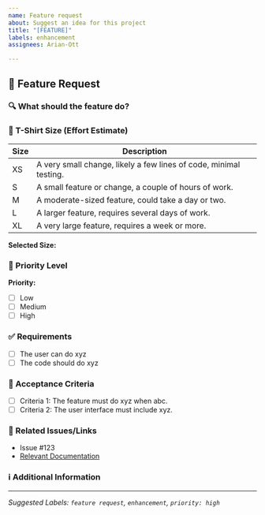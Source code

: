 ```yaml
---
name: Feature request
about: Suggest an idea for this project
title: "[FEATURE]"
labels: enhancement
assignees: Arian-Ott

---
```


## 🚀 Feature Request

### **🔍 What should the feature do?**
<!-- Please describe the feature you'd like to see implemented. Be as detailed as possible. -->

### **📏 T-Shirt Size (Effort Estimate)**
<!-- Please select the estimated effort required to implement this feature using the T-Shirt sizing method. -->

| Size | Description                                                         |
|------|---------------------------------------------------------------------|
| XS   | A very small change, likely a few lines of code, minimal testing.   |
| S    | A small feature or change, a couple of hours of work.               |
| M    | A moderate-sized feature, could take a day or two.                  |
| L    | A larger feature, requires several days of work.                    |
| XL   | A very large feature, requires a week or more.                      |

**Selected Size:**
<!-- Replace with your selected T-Shirt size (XS, S, M, L, XL) -->

### **🚦 Priority Level**
<!-- How important is this feature? Choose from Low, Medium, High. -->
**Priority:**
- [ ] Low
- [ ] Medium
- [ ] High

### **✅ Requirements**
<!-- List the requirements for this feature. Each requirement should be a clear, concise, actionable item. -->

- [ ] The user can do xyz
- [ ] The code should do xyz

### **📝 Acceptance Criteria**
<!-- Define the conditions that must be met for this feature to be considered complete. -->

- [ ] Criteria 1: The feature must do xyz when abc.
- [ ] Criteria 2: The user interface must include xyz.

### **🔗 Related Issues/Links**
<!-- List any related issues, pull requests, or external links that provide context. -->

- Issue #123
- [Relevant Documentation](http://example.com)

### **ℹ️ Additional Information**
<!-- Add any additional information, screenshots, or context that might be relevant to this feature request. -->

---

*Suggested Labels: `feature request`, `enhancement`, `priority: high`*

